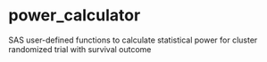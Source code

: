 # power_calculator
SAS user-defined functions to calculate statistical power for cluster randomized trial with survival outcome


